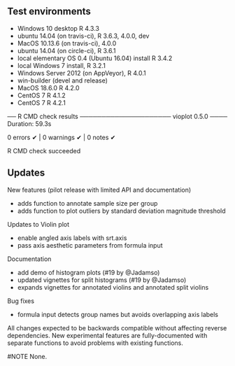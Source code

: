## Test environments
* Windows 10 desktop R 4.3.3
* ubuntu 14.04 (on travis-ci), R 3.6.3, 4.0.0, dev
* MacOS 10.13.6 (on travis-ci), 4.0.0
* ubuntu 14.04 (on circle-ci), R 3.6.1
* local elementary OS 0.4 (Ubuntu 16.04) install R 3.4.2
* local Windows 7 install, R 3.2.1
* Windows Server 2012 (on AppVeyor), R 4.0.1
* win-builder (devel and release)
* MacOS 18.6.0 R 4.2.0
* CentOS 7 R 4.1.2
* CentOS 7 R 4.2.1 

── R CMD check results ───────────────────── vioplot 0.5.0 ────
Duration: 59.3s

0 errors ✔ | 0 warnings ✔ | 0 notes ✔

R CMD check succeeded

## Updates

New features (pilot release with limited API and documentation)

- adds function to annotate sample size per group
- adds function to plot outliers  by standard deviation magnitude threshold

Updates to Violin plot

- enable angled axis labels with srt.axis
- pass axis aesthetic parameters from formula input

Documentation

- add demo of histogram plots (#19 by @Jadamso)
- updated vignettes for split histograms (#19 by @Jadamso) 
- expands vignettes for annotated violins and annotated split violins

Bug fixes

- formula input detects group names but avoids overlapping axis labels

All changes expected to be backwards compatible without affecting reverse dependencies.
New experimental features are fully-documented with separate functions to
avoid problems with existing functions.

#NOTE
None.
